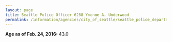 ```yaml
---
layout: page
title: Seattle Police Officer 6268 Yvonne A. Underwood
permalink: /information/agencies/city_of_seattle/seattle_police_department/copbook/6268/
---
```


**Age as of Feb. 24, 2016:** 43.0
